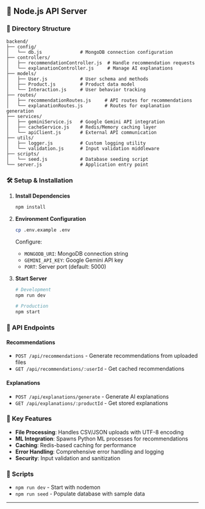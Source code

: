 ## 🚀 Node.js API Server

### 📁 Directory Structure
```
backend/
├── config/
│   └── db.js              # MongoDB connection configuration
├── controllers/
│   ├── recommendationController.js  # Handle recommendation requests
│   └── explanationController.js     # Manage AI explanations
├── models/
│   ├── User.js            # User schema and methods
│   ├── Product.js         # Product data model
│   └── Interaction.js     # User behavior tracking
├── routes/
│   ├── recommendationRoutes.js     # API routes for recommendations
│   └── explanationRoutes.js        # Routes for explanation generation
├── services/
│   ├── geminiService.js   # Google Gemini API integration
│   ├── cacheService.js    # Redis/Memory caching layer
│   └── apiClient.js       # External API communication
├── utils/
│   ├── logger.js          # Custom logging utility
│   └── validation.js      # Input validation middleware
├── scripts/
│   └── seed.js            # Database seeding script
└── server.js              # Application entry point
```

### 🛠️ Setup & Installation

1. **Install Dependencies**
   ```bash
   npm install
   ```

2. **Environment Configuration**
   ```bash
   cp .env.example .env
   ```
   Configure:
   - `MONGODB_URI`: MongoDB connection string
   - `GEMINI_API_KEY`: Google Gemini API key
   - `PORT`: Server port (default: 5000)

3. **Start Server**
   ```bash
   # Development
   npm run dev
   
   # Production
   npm start
   ```

### 📡 API Endpoints

#### Recommendations
- `POST /api/recommendations` - Generate recommendations from uploaded files
- `GET /api/recommendations/:userId` - Get cached recommendations

#### Explanations
- `POST /api/explanations/generate` - Generate AI explanations
- `GET /api/explanations/:productId` - Get stored explanations

### 🔧 Key Features

- **File Processing**: Handles CSV/JSON uploads with UTF-8 encoding
- **ML Integration**: Spawns Python ML processes for recommendations
- **Caching**: Redis-based caching for performance
- **Error Handling**: Comprehensive error handling and logging
- **Security**: Input validation and sanitization

### 🚦 Scripts

- `npm run dev` - Start with nodemon
- `npm run seed` - Populate database with sample data

---
